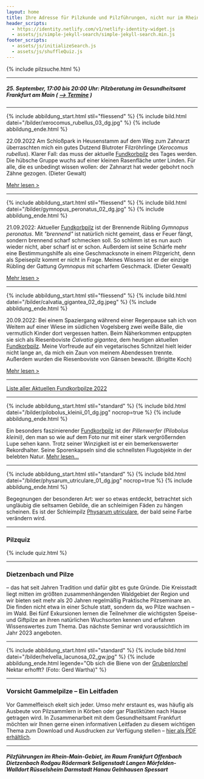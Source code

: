 ```yaml
---
layout: home
title: Ihre Adresse für Pilzkunde und Pilzführungen, nicht nur im Rhein-Main-Gebiet
header_scripts:
  - https://identity.netlify.com/v1/netlify-identity-widget.js
  - assets/js/simple-jekyll-search/simple-jekyll-search.min.js
footer_scripts:
  - assets/js/initializeSearch.js
  - assets/js/shuffleQuiz.js
---
```

{% include pilzsuche.html %}

- - -

##### 25. September, 17:00 bis 20:00 Uhr: Pilzberatung im Gesundheitsamt Frankfurt am Main ( [\--> Termine](/Termine) )

- - -

{% include abbildung_start.html stil="fliessend" %}
{% include bild.html datei="/bilder/xerocomus_rubellus_03_dg.jpg" %}
{% include abbildung_ende.html %}

22.09.2022 Am Schloßpark in Heusenstamm auf dem Weg zum Zahnarzt überraschten mich ein gutes Dutzend Blutroter Filzröhrlinge (*Xerocomus rubellus*). Klarer Fall: das muss der aktuelle [Fundkorbpilz](AA "Glossar-") des Tages werden. Die hübsche Gruppe wuchs auf einer kleinen Rasenfläche unter Linden. Für alle, die es unbedingt wissen wollen: der Zahnarzt hat weder gebohrt noch Zähne gezogen.  (Dieter Gewalt)

[Mehr lesen >](/pilze/xerocomus-rubellus-blutroter-filzröhrling)

<div style="clear:  both"></div>

- - -

{% include abbildung_start.html stil="fliessend" %}
{% include bild.html datei="/bilder/gymnopus_peronatus_02_dg.jpg" %}
{% include abbildung_ende.html %}

21.09.2022:  Aktueller [Fundkorbpilz](AA "Glossar-") ist der Brennende Rübling *Gymnopus peronatus*. Mit *"brennend"* ist natürlich nicht gemeint, dass er Feuer fängt, sondern brennend scharf schmecken soll. So schlimm ist es nun auch wieder nicht, aber scharf ist er schon. Außerdem ist seine Schärfe mehr eine Bestimmungshilfe als eine Geschmacksnote in einem Pilzgericht, denn als Speisepilz kommt er nicht in Frage. Meines Wissens ist er der einzige Rübling der Gattung *Gymnopus* mit scharfem Geschmack. (Dieter Gewalt)

[Mehr lesen >](/pilze/gymnopus-peronatus-brennender-rübling)

<div style="clear:  both"></div>

- - -

{% include abbildung_start.html stil="fliessend" %}
{% include bild.html datei="/bilder/calvatia_gigantea_02_dg.jpeg" %}
{% include abbildung_ende.html %}

20.09.2022:  Bei einem Spaziergang während einer Regenpause sah ich von Weitem auf einer Wiese im südlichen Vogelsberg zwei weiße Bälle, die vermutlich Kinder dort vergessen hatten. Beim Näherkommen entpuppten sie sich als Riesenboviste *Calvatia gigantea*, dem heutigen aktuellen [Fundkorbpilz](AA "Glossar-"). Meine Vorfreude auf ein vegetarisches Schnitzel hielt leider nicht lange an, da mich ein Zaun von meinem Abendessen trennte. Außerdem wurden die Riesenboviste von Gänsen bewacht. (Brigitte Koch)

[Mehr lesen >](/pilze/calvatia-gigantea-riesenbovist)

<div style="clear:  both"></div>

- - -

[Liste aller Aktuellen Fundkorbpilze 2022](/artikel/liste-aller-aktuellen-fundkorbpilze-2022.html)

- - -

{% include abbildung_start.html stil="standard" %}
{% include bild.html datei="/bilder/pilobolus_kleinii_01_dg.jpg" nocrop=true %}
{% include abbildung_ende.html %}

Ein besonders faszinierender [Fundkorbpilz](AA "Glossar-") ist der *Pillenwerfer (Pilobolus kleinii)*, den man so wie auf dem Foto nur mit einer stark vergrößernden Lupe sehen kann. Trotz seiner Winzigkeit ist er ein bemerkenswerter Rekordhalter. Seine Sporenkapseln sind die schnellsten Flugobjekte in der belebten Natur. [Mehr lesen...](/pilze/pilobolus-kleinii-pillenwerfer)

- - -

{% include abbildung_start.html stil="standard" %}
{% include bild.html datei="/bilder/physarum_utriculare_01_dg.jpg" nocrop=true %}
{% include abbildung_ende.html %}

Begegnungen der besonderen Art: wer so etwas entdeckt, betrachtet sich ungläubig die seltsamen Gebilde, die an schleimigen Fäden zu hängen scheinen. Es ist der Schleimpilz [Physarum utriculare](/pilze/physarum-utriculare-fadenfruchtschleimpilz), der bald seine Farbe verändern wird.

- - -

### Pilzquiz

{% include quiz.html %}

- - -

### Dietzenbach und Pilze

– das hat seit Jahren Tradition und dafür gibt es gute Gründe. Die Kreisstadt liegt mitten im größten zusammenhängenden Waldgebiet der Region und wir bieten seit mehr als 20 Jahren regelmäßig Praktische Pilzseminare an. Die finden nicht etwa in einer Schule statt, sondern da, wo Pilze wachsen – im Wald. Bei fünf Exkursionen lernen die Teilnehmer die wichtigsten Speise- und Giftpilze an ihren natürlichen Wuchsorten kennen und erfahren Wissenswertes zum Thema. Das nächste Seminar wrd voraussichtlich im Jahr 2023 angeboten.  

- - -

{% include abbildung_start.html stil="standard" %}
{% include bild.html datei="/bilder/helvella_lacunosa_02_gw.jpg" %}
{% include abbildung_ende.html legende="Ob sich die Biene von der <a href='/pilze/helvella-lacunosa-grubenlorchel'>Grubenlorchel</a> Nektar erhofft?  (Foto: Gerd Wartha)" %}

- - -

### Vorsicht Gammelpilze – Ein Leitfaden

Vor Gammelfleisch ekelt sich jeder. Umso mehr erstaunt es, was häufig als Ausbeute von Pilzsammlern in Körben oder gar Plastiktüten nach Hause getragen wird. In Zusammenarbeit mit dem Gesundheitsamt Frankfurt möchten wir Ihnen gerne einen informativen Leitfaden zu diesem wichtigen Thema zum Download und Ausdrucken zur Verfügung stellen – [hier als PDF erhältlich](/assets/docs/Fundkorb.de-Gammelpilze.pdf).

- - -

##### Pilzführungen im Rhein-Main-Gebiet, im Raum Frankfurt Offenbach Dietzenbach Rodgau Rödermark Seligenstadt Langen Mörfelden-Walldort Rüsselsheim Darmstadt Hanau Gelnhausen Spessart